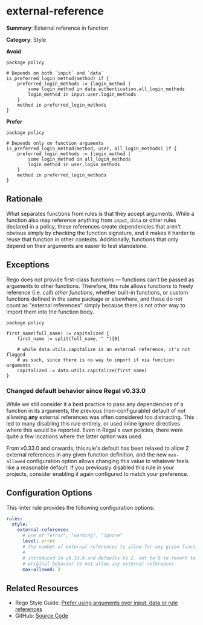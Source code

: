 # external-reference

**Summary**: External reference in function

**Category**: Style

**Avoid**
```rego
package policy

# Depends on both `input` and `data`
is_preferred_login_method(method) if {
    preferred_login_methods := {login_method |
        some login_method in data.authentication.all_login_methods
        login_method in input.user.login_methods
    }
    method in preferred_login_methods
}
```

**Prefer**
```rego
package policy

# Depends only on function arguments
is_preferred_login_method(method, user, all_login_methods) if {
    preferred_login_methods := {login_method |
        some login_method in all_login_methods
        login_method in user.login_methods
    }
    method in preferred_login_methods
}
```

## Rationale

What separates functions from rules is that they accept arguments. While a function also may reference anything from
`input`, `data` or other rules declared in a policy, these references create dependencies that aren't obvious simply by
checking the function signature, and it makes it harder to reuse that function in other contexts. Additionally,
functions that only depend on their arguments are easier to test standalone.

## Exceptions

Rego does not provide first-class functions — functions can't be passed as arguments to other functions. Therefore, this
rule allows functions to freely reference (i.e. call) _other functions_, whether built-in functions, or custom functions
defined in the same package or elsewhere, and these do not count as "external references" simply because there is not
other way to import them into the function body.

```rego
package policy

first_name(full_name) := capitalized {
    first_name := split(full_name, " ")[0]

    # while data.utils.capitalize is an external reference, it's not flagged
    # as such, since there is no way to import it via function arguments
    capitalized := data.utils.capitalize(first_name)
}
```

### Changed default behavior since Regal v0.33.0

While we still consider it a best practice to pass any dependencies of a function in its arguments, the previous
(non-configurable) default of not allowing **any** external references was often considered too distracting. This led
to many disabling this rule entirely, or used inline ignore directives where this would be reported. Even in Regal's own
policies, there were quite a few locations where the latter option was used.

From v0.33.0 and onwards, this rule's default has been relaxed to allow 2 external references in any given function
definition, and the new `max-allowed` configuration option allows changing this value to whatever feels like a
reasonable default. If you previously disabled this rule in your projects, consider enabling it again configured to
match your preference.

## Configuration Options

This linter rule provides the following configuration options:

```yaml
rules:
  style:
    external-reference:
      # one of "error", "warning", "ignore"
      level: error
      # the number of external references to allow for any given function
      #
      # introduced in v0.33.0 and defaults to 2. set to 0 to revert to
      # original behavior to not allow any external references
      max-allowed: 2
```

## Related Resources

- Rego Style Guide: [Prefer using arguments over input, data or rule references](https://openpolicyagent.org/docs/style-guide#prefer-using-arguments-over-input-data-or-rule-references)
- GitHub: [Source Code](https://github.com/open-policy-agent/regal/blob/main/bundle/regal/rules/style/external-reference/external_reference.rego)
